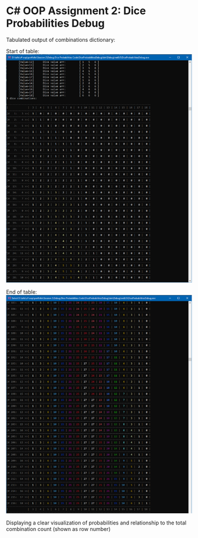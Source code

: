 # C# OOP Assignment 2: Dice Probabilities Debug


Tabulated output of combinations dictionary:

Start of table:
![Start of Pretty Table](https://github.com/johnau/ap-oop-asgmnt2-dice-probabilities-debug/blob/master/3_dice_table_output1.png?raw=true)

End of table:
![End of Pretty Table](https://github.com/johnau/ap-oop-asgmnt2-dice-probabilities-debug/blob/master/3_dice_table_output2.png?raw=true)

Displaying a clear visualization of probabilities and relationship to the total combination count (shown as row number)

